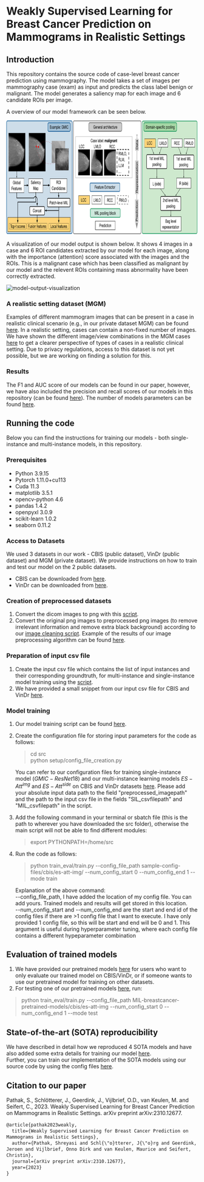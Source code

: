 # Weakly Supervised Learning for Breast Cancer Prediction on Mammograms in Realistic Settings

## Introduction
This repository contains the source code of case-level breast cancer prediction using mammography. The model takes a set of images per mammography case (exam) as input and predicts the class label benign or malignant. The model generates a saliency map for each image and 6 candidate ROIs per image. <br/>

A overview of our model framework can be seen below. 

<img src="mil-breast-cancer-model-overview.png" alt="model-overview" style="height: 300px; width:800px;"/>

A visualization of our model output is shown below. It shows 4 images in a case and 6 ROI candidates extracted by our model for each image, along with the importance (attention) score associated with the images and the ROIs. This is a malignant case which has been classified as malignant by our model and the relevent ROIs containing mass abnormality have been correctly extracted.

<img src="visualization_case_patches.PNG" alt="model-output-visualization" style="height: 400px; width:800px;"/>

### A realistic setting dataset (MGM) 
Examples of different mammogram images that can be present in a case in realistic clinical scenario (e.g., in our private dataset MGM) can be found [here](/MGM-image-samples).
In a realistic setting, cases can contain a non-fixed number of images. We have shown the different image/view combinations in the MGM cases [here](/MGM-view-combination/MGM-view-combination.md) to get a clearer perspective of types of cases in a realistic clinical setting. Due to privacy regulations, access to this dataset is not yet possible, but we are working on finding a solution for this. 

### Results
The F1 and AUC score of our models can be found in our paper, however, we have also included the precision and recall scores of our models in this repository (can be found [here](Detailed-Result-Table.md)). The number of models parameters can be found [here](Detailed-Result-Table.md).

## Running the code
Below you can find the instructions for training our models - both single-instance and multi-instance models, in this repository. 

### Prerequisites
- Python 3.9.15
- Pytorch 1.11.0+cu113
- Cuda 11.3
- matplotlib 3.5.1
- opencv-python 4.6
- pandas 1.4.2
- openpyxl 3.0.9
- scikit-learn 1.0.2
- seaborn 0.11.2

### Access to Datasets
We used 3 datasets in our work - CBIS (public dataset), VinDr (public dataset) and MGM (private dataset). We provide instructions on how to train and test our model on the 2 public datasets. <br/> 
- CBIS can be downloaded from [here](https://wiki.cancerimagingarchive.net/pages/viewpage.action?pageId=22516629). <br/>
- VinDr can be downloaded from [here](https://vindr.ai/datasets/mammo). <br/>

### Creation of preprocessed datasets
1. Convert the dicom images to png with this [script](/src/data_processing/dicom_to_png.py). <br/>
2. Convert the original png images to preprocessed png images (to remove irrelevant information and remove extra black background) according to our [image cleaning script](/src/data_processing/image_cleaning.py). Example of the results of our image preprocessing algorithm can be found [here](/image-preprocessing). 

### Preparation of input csv file 
1. Create the input csv file which contains the list of input instances and their corresponding groundtruth, for multi-instance and single-instance model training using the [script](/src/data_processing/input_csv_file_creation_cbis.py).
2. We have provided a small snippet from our input csv file for CBIS and VinDr [here](/input-csv-files).

### Model training
1. Our model training script can be found [here](master/src). 
2. Create the configuration file for storing input parameters for the code as follows:
   > cd src <br/>
   > python setup/config_file_creation.py  <br/>

   You can refer to our configuration files for training single-instance model ($GMIC-ResNet18$) and our multi-instance learning models $ES-Att^{img}$ and $ES-Att^{side}$ on CBIS and VinDr datasets [here](master/sample-config-files). Please add your absolute input data path to the field "preprocessed_imagepath" and the path to the input csv file in the fields "SIL_csvfilepath" and "MIL_csvfilepath" in the script. <br/>
3. Add the following command in your terminal or sbatch file (this is the path to wherever you have downloaded the src folder), otherwise the main script will not be able to find different modules: 
   > export PYTHONPATH=/home/src 
4. Run the code as follows: 
   > python train_eval/train.py --config_file_path sample-config-files/cbis/es-att-img/ --num_config_start 0 --num_config_end 1 --mode train <br/>
   
   Explanation of the above command: <br/>
   --config_file_path, I have added the location of my config file. You can add yours. Trained models and results will get stored in this location. <br/>
   --num_config_start and --num_config_end are the start and end id of the config files if there are >1 config file that I want to execute. I have only provided 1 config file, so this will be start and end will be 0 and 1. This argument is useful during hyperparameter tuning, where each config file contains a different hypeparameter combination <br/>

## Evaluation of trained models
1. We have provided our pretrained models [here](https://www.dropbox.com/scl/fo/jgmh6f9t0po0d6rofi9mu/h?rlkey=znua1rnytc60uzz103a7yre9r&dl=0) for users who want to only evaluate our trained model on CBIS/VinDr, or if someone wants to use our pretrained model for training on other datasets.
2. For testing one of our pretrained models [here](https://www.dropbox.com/scl/fo/jgmh6f9t0po0d6rofi9mu/h?rlkey=znua1rnytc60uzz103a7yre9r&dl=0), run:
  > python train_eval/train.py --config_file_path MIL-breastcancer-pretrained-models/cbis/es-att-img --num_config_start 0 --num_config_end 1 --mode test

## State-of-the-art (SOTA) reproducibility
We have described in detail how we reproduced 4 SOTA models and have also added some extra details for training our model [here](Reproducing-SOTA-and-training-details-MIL-models.md).<br/>
Further, you can train our implementation of the SOTA models using our source code by using the config files [here](/sample-config-files/reproducing-SOTA). 

## Citation to our paper
Pathak, S., Schlötterer, J., Geerdink, J., Vijlbrief, O.D., van Keulen, M. and Seifert, C., 2023. Weakly Supervised Learning for Breast Cancer Prediction on Mammograms in Realistic Settings. arXiv preprint arXiv:2310.12677.
```
@article{pathak2023weakly,
  title={Weakly Supervised Learning for Breast Cancer Prediction on Mammograms in Realistic Settings},
  author={Pathak, Shreyasi and Schl{\"o}tterer, J{\"o}rg and Geerdink, Jeroen and Vijlbrief, Onno Dirk and van Keulen, Maurice and Seifert, Christin},
  journal={arXiv preprint arXiv:2310.12677},
  year={2023}
}
```
